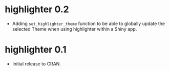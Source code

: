 # highlighter 0.2

* Adding `set_highlighter_theme` function to be able to globally update the
selected Theme when using highlighter within a Shiny app.

# highlighter 0.1

* Initial release to CRAN.
